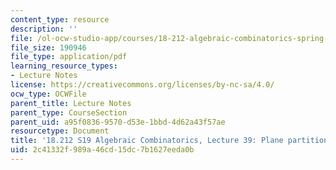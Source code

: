 ```yaml
---
content_type: resource
description: ''
file: /ol-ocw-studio-app/courses/18-212-algebraic-combinatorics-spring-2019/2c41332f989a46cd15dc7b1627eeda0b_MIT18_212S19_lec39.pdf
file_size: 190946
file_type: application/pdf
learning_resource_types:
- Lecture Notes
license: https://creativecommons.org/licenses/by-nc-sa/4.0/
ocw_type: OCWFile
parent_title: Lecture Notes
parent_type: CourseSection
parent_uid: a95f0836-9570-d53e-1bbd-4d62a43f57ae
resourcetype: Document
title: '18.212 S19 Algebraic Combinatorics, Lecture 39: Plane partitions and more'
uid: 2c41332f-989a-46cd-15dc-7b1627eeda0b
---
```

